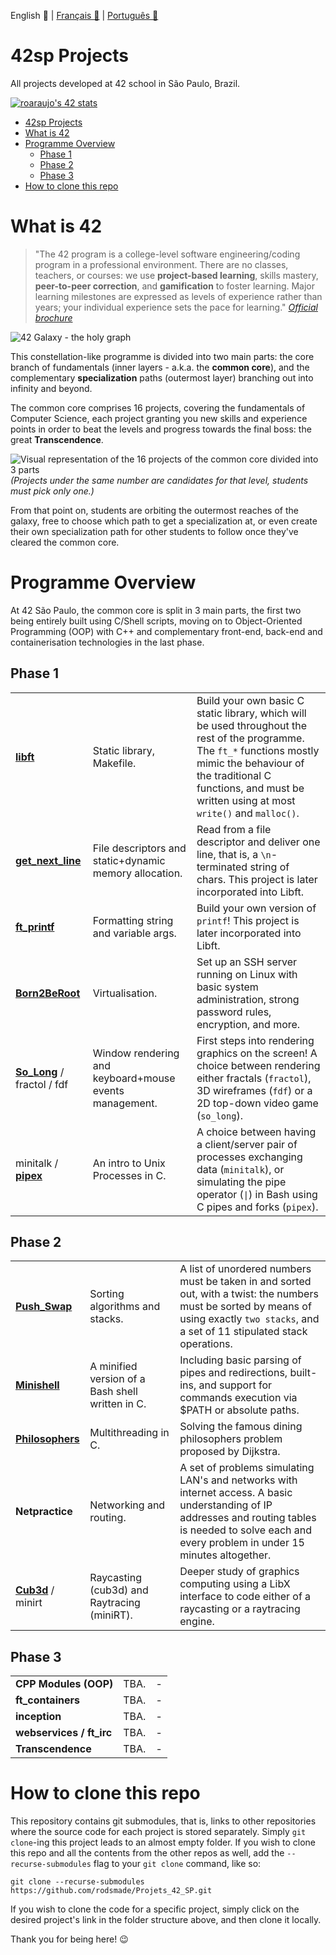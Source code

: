 English 💂 | [Français 🥐](https://github.com/rodsmade/Projets_42_SP/blob/main/README_fr.md) | [Português 🌵](https://github.com/rodsmade/Projets_42_SP/blob/main/README_ptbr.md)

# 42sp Projects
All projects developed at 42 school in São Paulo, Brazil.

[![roaraujo's 42 stats](https://badge42.vercel.app/api/v2/cl1rzz1es023009l2v061r4ou/stats?cursusId=21&coalitionId=undefined)](https://github.com/JaeSeoKim/badge42)

- [42sp Projects](#42sp-projects)
- [What is 42](#what-is-42)
- [Programme Overview](#programme-overview)
	- [Phase 1](#phase-1)
	- [Phase 2](#phase-2)
	- [Phase 3](#phase-3)
- [How to clone this repo](#how-to-clone-this-repo)


# What is 42

> "The 42 program is a college-level software engineering/coding program in a professional environment. There are no classes, teachers, or courses: we use **project-based learning**, skills mastery, **peer-to-peer correction**, and **gamification** to foster learning. Major learning milestones are expressed as levels of experience rather than years; your individual experience sets the pace for learning."
_[Official brochure](https://www.42.us.org/wp-content/uploads/2020/01/42-Booklet-Spring-2020.pdf)_

![42 Galaxy - the holy graph](https://user-images.githubusercontent.com/49699403/209717594-ea05be2d-14d7-42e1-a4db-22ea612d251c.png)


This constellation-like programme is divided into two main parts: the core branch of fundamentals (inner layers - a.k.a. the **common core**), and the complementary **specialization** paths (outermost layer) branching out into infinity and beyond.

The common core comprises 16 projects, covering the fundamentals of Computer Science, each project granting you new skills and experience points in order to beat the levels and progress towards the final boss: the great **Transcendence**.

![Visual representation of the 16 projects of the common core divided into 3 parts](https://user-images.githubusercontent.com/49699403/146021410-fdd95ceb-d3ce-436c-ba6f-c836d0d1a922.png)
_(Projects under the same number are candidates for that level, students must pick only one.)_

From that point on, students are orbiting the outermost reaches of the galaxy, free to choose which path to get a specialization at, or even create their own specialization path for other students to follow once they've cleared the common core.


# Programme Overview

At 42 São Paulo, the common core is split in 3 main parts, the first two being entirely built using C/Shell scripts, moving on to Object-Oriented Programming (OOP) with C++ and complementary front-end, back-end and containerisation technologies in the last phase.

## Phase 1

|   	|   	|   	|
|---	|---	|---	|
| **[libft](https://github.com/rodsmade/Libft-42sp)** 	| Static library, Makefile. 	| Build your own basic C static library, which will be used throughout the rest of the programme. The ```ft_*``` functions mostly mimic the behaviour of the traditional C functions, and must be written using at most ```write()``` and ```malloc()```.	|
| **[get_next_line](https://github.com/rodsmade/Get_Next_Line-42sp)** 	| File descriptors and static+dynamic memory allocation. 	| Read from a file descriptor and deliver one line, that is, a ```\n```-terminated string of chars. This project is later incorporated into Libft.	|
| **[ft_printf](https://github.com/rodsmade/Ft_Printf-42sp.git)** 	| Formatting string and variable args. 	| Build your own version of ```printf```! This project is later incorporated into Libft.	|
| **[Born2BeRoot](https://github.com/rodsmade/Born2BeRoot-42sp)** 	| Virtualisation. 	| Set up an SSH server running on Linux with basic system administration, strong password rules, encryption, and more.	|
| **[So_Long](https://github.com/rodsmade/So_long-42sp)** / fractol / fdf 	| Window rendering and keyboard+mouse events management. 	| First steps into rendering graphics on the screen! A choice between rendering either fractals (`fractol`), 3D wireframes (`fdf`) or a 2D top-down video game (`so_long`).	|
| minitalk / **[pipex](https://github.com/rodsmade/Pipex-42sp)** 	| An intro to Unix Processes in C. 	| A choice between having a client/server pair of processes exchanging data (`minitalk`), or simulating the pipe operator (`\|`) in Bash using C pipes and forks (`pipex`).	|


## Phase 2
|   	|   	|   	|
|---	|---	|---	|
| **[Push_Swap](https://github.com/rodsmade/Push_Swap-42sp.git)** 	| Sorting algorithms and stacks. 	| A list of unordered numbers must be taken in and sorted out, with a twist: the numbers must be sorted by means of using exactly `two stacks`, and a set of 11 stipulated stack operations.	|
| **[Minishell](https://github.com/rodsmade/Minishell-42sp)** 	| A minified version of a Bash shell written in C. 	| Including basic parsing of pipes and redirections, built-ins, and support for commands execution via $PATH or absolute paths.	|
| **[Philosophers](https://github.com/rodsmade/Philosophers-42sp)** 	| Multithreading in C. 	| Solving the famous dining philosophers problem proposed by Dijkstra.	|
| **Netpractice** 	| Networking and routing. 	| A set of problems simulating LAN's and networks with internet access. A basic understanding of IP addresses and routing tables is needed to solve each and every problem in under 15 minutes altogether.	|
| **[Cub3d](https://github.com/rodsmade/Cub3D-42sp)** / minirt 	| Raycasting (cub3d) and Raytracing (miniRT). 	| Deeper study of graphics computing using a LibX interface to code either of a raycasting or a raytracing engine.	|

## Phase 3
|   	|   	|   	|
|---	|---	|---	|
| **CPP Modules (OOP)**	| TBA.	| -	|
| **ft_containers**	| TBA.	| -	|
| **inception**	| TBA.	| -	|
| **webservices / ft_irc**	| TBA.	| -	|
| **Transcendence**	| TBA.	| -	|


# How to clone this repo
This repository contains git submodules, that is, links to other repositories where the source code for each project is stored separately. Simply `git clone`-ing this project leads to an almost empty folder. If you wish to clone this repo and all the contents from the other repos as well, add the `--recurse-submodules` flag to your `git clone` command, like so:

```
git clone --recurse-submodules https://github.com/rodsmade/Projets_42_SP.git
```

If you wish to clone the code for a specific project, simply click on the desired project's link in the folder structure above, and then clone it locally.

Thank you for being here! :wink:
